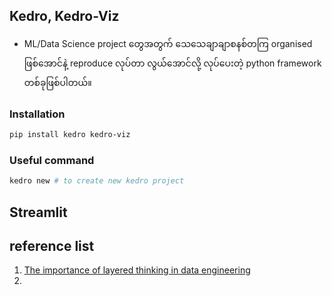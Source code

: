 Kedro, Kedro-Viz
----
- ML/Data Science project တွေအတွက် သေသေချာချာစနစ်တကြ organised ဖြစ်အောင်နဲ့ reproduce လုပ်တာ လွယ်အောင်လို့ လုပ်ပေးတဲ့ python framework တစ်ခုဖြစ်ပါတယ်။

### Installation

```bash
pip install kedro kedro-viz
```

### Useful command

```bash
kedro new # to create new kedro project
```

Streamlit
-----


reference list
---
1. [The importance of layered thinking in data engineering](https://towardsdatascience.com/the-importance-of-layered-thinking-in-data-engineering-a09f685edc71)
2. 
